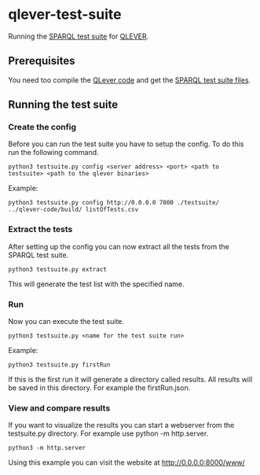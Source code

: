 # qlever-test-suite

Running the [SPARQL test suite](https://www.w3.org/2009/sparql/docs/tests/) for [QLEVER](https://github.com/ad-freiburg/qlever).

## Prerequisites

You need too compile the [QLever code](https://github.com/ad-freiburg/qlever) and get the [SPARQL test suite files](https://github.com/w3c/rdf-tests/tree/main/sparql/).

## Running the test suite

### Create the config

Before you can run the test suite you have to setup the config. To do this run the following command.

```
python3 testsuite.py config <server address> <port> <path to testsuite> <path to the qlever binaries>
```
Example:
```
python3 testsuite.py config http://0.0.0.0 7000 ./testsuite/ ../qlever-code/build/ listOfTests.csv
```

### Extract the tests

After setting up the config you can now extract all the tests from the SPARQL test suite.

```
python3 testsuite.py extract
```

This will generate the test list with the specified name.

### Run

Now you can execute the test suite.

```
python3 testsuite.py <name for the test suite run>
```
Example:
```
python3 testsuite.py firstRun
```

If this is the first run it will generate a directory called results. All results will be saved in this directory. For example the firstRun.json.

### View and compare results

If you want to visualize the results you can start a webserver from the testsuite.py directory. For example use python -m http.server.

```
python3 -m http.server
```

Using this example you can visit the website at http://0.0.0.0:8000/www/